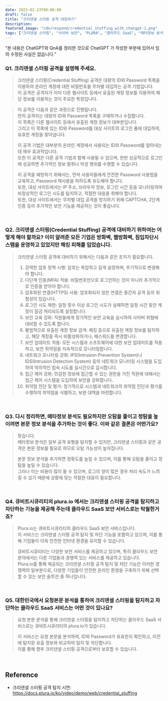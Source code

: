 ```yaml
---
date: 2023-02-23T00:00:00
draft: false
title: "크리덴셜 스터핑 공격 대응하기"
description: 
featured_image: "cdn/respond/credential_stuffing_with_chatgpt-1.png"
tags: ["크리덴셜 스터핑", "사이버 보안", "PLURA", "클라우드 SaaS", "메타정보 분석"]
---
```


“본 내용은 ChatGPT와 QnA를 정리한 것으로 ChatGPT 가 작성한 부분에 있어서 임의 수정된 사실은 없습니다.”

### Q1. 크리덴셜 스터핑 공격을 설명해 주세요.

> 크리덴셜 스터핑(Credential Stuffing) 공격은 대량의 ID와 Password 목록을 이용하여 온라인 계정에 대한 비밀번호를 무차별 대입하는 공격 기법입니다. <br>
> 이 공격은 공격자가 이미 다른 웹사이트 등에서 유출된 계정 정보를 이용하여 해당 정보를 이용하는 것이 주요한 특징입니다.
<!--more-->
> 이 공격은 다음과 같은 과정으로 진행됩니다. <br>
> 먼저 공격자는 대량의 ID와 Password 목록을 구매하거나 수집합니다. <br>
> 이 목록은 다른 웹사이트 등에서 유출된 계정 정보가 대부분입니다. <br>
> 그리고 이 목록에 있는 ID와 Password를 대상 사이트의 로그인 폼에 대입하여, 유효한 계정을 찾아냅니다. <br>
> 
> 이 공격 기법은 대부분의 온라인 계정에서 사용되는 ID와 Password를 알아내는 데 매우 효과적입니다. <br>
> 또한 이 공격은 다른 공격 기법과 함께 사용될 수 있으며, 한번 성공적으로 로그인에 성공하면 추가적인 정보 탈취나 악성 행위를 수행할 수 있습니다. <br>
>
> 이 공격을 예방하기 위해서는, 먼저 사용자들에게 안전한 Password 사용법을 교육하고, Password 재사용을 피하도록 유도해야 합니다. <br>
> 또한, 대상 사이트에서는 IP 주소, 브라우저 정보, 로그인 시간 등을 모니터링하여 비정상적인 로그인 시도를 탐지하고, 적절한 대응을 취해야 합니다. <br>
> 또한, 대상 사이트에서는 무차별 대입 공격을 방지하기 위해 CAPTCHA, 2단계 인증 등의 추가적인 보안 기능을 제공하는 것이 좋습니다.

<br>

### Q2. 크리덴셜 스터핑(Credential Stuffing) 공격에 대비하기 위하여는 어떻게 해야 할까요? 이미 알려준 모든 기업은 방화벽, 웹방화벽, 침입차단시스템을 운영하고 있었지만 해킹 피해를 입었습니다.

> 크리덴셜 스터핑 공격에 대비하기 위해서는 다음과 같은 조치가 필요합니다.
> 
> 1. 강력한 암호 정책 시행: 암호는 복잡하고 길게 설정하며, 주기적으로 변경해야 합니다.
> 1. 다단계 인증(MFA) 적용: 비밀번호만으로 로그인하는 것이 아니라 추가적으로 인증을 받아야 합니다.
> 1. 암호화된 연결(HTTPS) 사용: 암호화되지 않은 연결은 중간자 공격 등의 위험성이 있습니다.
> 1. 로그인 시도 제한: 일정 횟수 이상 로그인 시도가 실패하면 일정 시간 동안 계정이 잠금 처리되도록 설정합니다.
> 1. 보안 교육 강화: 직원들에게 정기적인 보안 교육을 실시하여 사이버 위협에 대비할 수 있도록 합니다.
> 1. 불법적으로 유출된 계정 정보 검색: 해킹 등으로 유출된 계정 정보를 탐지하고, 해당 계정을 즉시 비활성화하거나, 패스워드를 변경합니다.
> 1. 보안 업데이트 적용: 모든 시스템과 소프트웨어에 대한 보안 업데이트를 적용하고, 보안 취약점을 지속적으로 모니터링합니다.
> 1. 네트워크 모니터링 강화: IPS(Intrusion Prevention System)나 IDS(Intrusion Detection System) 등의 네트워크 모니터링 시스템을 도입하여 악의적인 접속 시도를 실시간으로 감시합니다.
> 1. 접근 제어 강화: 민감한 정보에 접근할 수 있는 권한을 가진 직원에 대해서는 접근 제어 시스템을 도입하여 보안을 강화합니다.
> 1. 취약점 진단 및 평가: 정기적으로 시스템과 네트워크의 취약점 진단과 평가를 수행하여 취약점을 식별하고, 보완 대책을 마련합니다.

<br>

### Q3. 다시 정리하면, 메타정보 분석도 필요하지만 오탐을 줄이고 정탐을 높이려면 본문 정보 분석을 추가하는 것이 좋다. 이와 같은 결론은 어떤가요?

> 맞습니다. <br>
> 메타정보 분석은 일부 공격 유형을 탐지할 수 있지만, 크리덴셜 스터핑과 같은 공격은 본문 정보를 필요로 하므로 오탐 가능성이 높아집니다.
> 
> 본문 정보 분석을 추가하면 정확도를 높일 수 있으며, 이를 통해 오탐을 줄이고 정탐을 높일 수 있습니다. <br>
> 그러나 이는 비용이 많이 들 수 있으며, 로그의 양이 많은 경우 처리 속도가 느려질 수 있기 때문에 상황에 맞는 적절한 대응이 필요합니다.

<br>

### Q4. 큐비트시큐리티의 plura.io 에서는 크리덴셜 스터핑 공격을 탐지하고 차단하는 기능을 제공해 주는데 클라우드 SaaS 보안 서비스로는 탁월한거죠?

> Plura.io는 큐비트시큐리티의 클라우드 SaaS 보안 서비스입니다. <br>
> 이 서비스는 크리덴셜 스터핑 공격 탐지 및 차단 기능을 포함하고 있으며, 이를 통해 기업들이 더욱 안전한 인터넷 환경을 유지할 수 있습니다.
> 
> 큐비트시큐리티는 다양한 보안 서비스를 제공하고 있으며, 특히 클라우드 보안 분야에서는 다른 기업들과 경쟁력 있는 서비스를 제공하고 있습니다. <br>
> Plura.io를 통해 제공되는 크리덴셜 스터핑 공격 탐지 및 차단 기능은 이러한 경쟁력의 일부분으로, 다양한 기업들이 안전한 온라인 환경을 구축하기 위해 선택할 수 있는 보안 솔루션 중 하나입니다.

<br>

### Q5. 대한민국에서 요청본문 분석을 통하여 크리덴셜 스터핑을 탐지하고 차단하는 클라우드 SaaS 서비스는 어떤 것이 있나요?

> 요청 본문 분석을 통해 크리덴셜 스터핑을 탐지하고 차단하는 클라우드 SaaS 서비스로는 큐비트시큐리티의 plura.io가 있습니다.
> 
> 이 서비스는 요청 본문을 분석하여, ID와 Password가 유효한지 확인하고, 이전에 탐지된 유출 정보와 비교하여 탐지 및 차단합니다. <br>
> 이를 통해 향후 크리덴셜 스터핑 공격으로부터 보호할 수 있습니다.

<br>

## Reference
* 크리덴셜 스터핑 공격 탐지 시연: https://docs.plura.io/ko/video/demo/web/credential_stuffing
